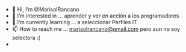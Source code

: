 - 👋 Hi, I’m @MarisolRancano
- 👀 I’m interested in ... aprender y ver en acción a los programadores
- 🌱 I’m currently learning ... a seleccionar Perfiles IT
- 📫 How to reach me ... marisolrancano@gmail.com pero aun no soy selectora :(
- 

<!---
MarisolRancano/MarisolRancano is a ✨ special ✨ repository because its `README.md` (this file) appears on your GitHub profile.
You can click the Preview link to take a look at your changes.
--->
